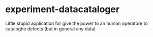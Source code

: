 # experiment-datacataloger
Little stupid application for give the power to an human operatore to cataloghe defects (but in general any data)

